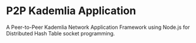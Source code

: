 # P2P Kademlia Application
A Peer-to-Peer Kademlia Network Application Framework using Node.js for Distributed Hash Table socket programming.
